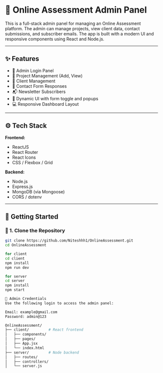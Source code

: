 # 🧠 Online Assessment Admin Panel

This is a full-stack admin panel for managing an Online Assessment platform. The admin can manage projects, view client data, contact submissions, and subscriber emails. The app is built with a modern UI and responsive components using React and Node.js.

---

## ✨ Features

- 🔐 Admin Login Panel
- 📁 Project Management (Add, View)
- 👥 Client Management
- 📨 Contact Form Responses
- 📬 Newsletter Subscribers
- 🔄 Dynamic UI with form toggle and popups
- 💻 Responsive Dashboard Layout

---

## ⚙️ Tech Stack

**Frontend:**  
- ReactJS  
- React Router  
- React Icons  
- CSS / Flexbox / Grid  

**Backend:**  
- Node.js  
- Express.js  
- MongoDB (via Mongoose)  
- CORS / dotenv

---

## 🚀 Getting Started

### 🔧 1. Clone the Repository

```bash
git clone https://github.com/Niteshhh1/OnlineAssessment.git
cd OnlineAssessment

for client
cd client
npm install
npm run dev

for server
cd server
npm install
npm start

🔐 Admin Credentials
Use the following login to access the admin panel:

Email: example@gmail.com
Password: admin@123

OnlineAssessment/
├── client/         # React frontend
│   ├── components/
│   ├── pages/
│   ├── App.jsx
│   └── index.html
├── server/         # Node backend
│   ├── routes/
│   ├── controllers/
│   └── server.js

